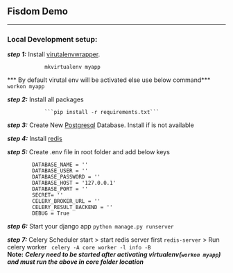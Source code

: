 <p text-align='center'>
 <h2> Fisdom Demo</h2>
</p>
<hr>

### Local Development setup:

***step 1:***  Install [virutalenvwrapper](https://virtualenvwrapper.readthedocs.io/en/latest/).

                mkvirtualenv myapp           
 *** By default virutal env will be activated else use below command***             
                ```workon myapp```
                
 ***step 2:***  Install all packages
 
                ```pip install -r requirements.txt```
                
  ***step 3:*** Create New [Postgresql](https://www.postgresql.org/download/linux/)  Database. Install if is not available
                
  ***step 4:*** Install [redis](https://redis.io/download)     
  
  ***step 5:*** Create .env file in root folder and add below keys
  
            DATABASE_NAME = ''
            DATABASE_USER = ''
            DATABASE_PASSWORD = ''
            DATABASE_HOST = '127.0.0.1'
            DATABASE_PORT = ''
            SECRET= ''
            CELERY_BROKER_URL = ''
            CELERY_RESULT_BACKEND = ''
            DEBUG = True
  
  ***step 6:*** Start your django app
            ```python manage.py runserver``` 
            
      
  ***step 7:*** Celery Scheduler start
            > start redis server first
            ```redis-server```
            > Run celery worker
            ``` celery -A core worker -l info -B```  
            ****Note:****
            ***Celery need to be started after activating virtualenv(```workon myapp```) and must run the above in core 
            folder location***
             
                  
